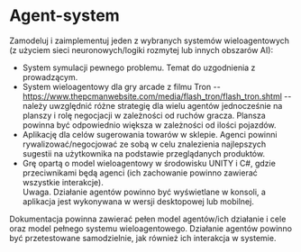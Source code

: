 # Agent-system

Zamodeluj i zaimplementuj jeden z wybranych systemów wieloagentowych (z użyciem sieci neuronowych/logiki rozmytej lub innych obszarów AI):

* System symulacji pewnego problemu. Temat do uzgodnienia z prowadzącym.  
* System wieloagentowy dla gry arcade z filmu Tron -- https://www.thepcmanwebsite.com/media/flash_tron/flash_tron.shtml -- należy uwzględnić różne strategię dla wielu agentów jednocześnie na planszy i rolę negocjacji w zależności od ruchów gracza. Plansza powinna być odpowiednio większa w zależności od ilości pojazdów.  
* Aplikację dla celów sugerowania towarów w sklepie. Agenci powinni rywalizować/negocjować ze sobą w celu znalezienia najlepszych sugestii na użytkownika na podstawie przeglądanych produktów.  
* Grę opartą o model wieloagentowy w środowisku UNITY i C#, gdzie przeciwnikami będą agenci (ich zachowanie powinno zawierać wszystkie interakcje).  
Uwaga. Działanie agentów powinno być wyświetlane w konsoli, a aplikacja jest wykonywana w wersji desktopowej lub mobilnej.

Dokumentacja powinna zawierać pełen model agentów/ich działanie i cele oraz model pełnego systemu wieloagentowego. Działanie agentów powinno być przetestowane samodzielnie, jak również ich interakcja w systemie. 
